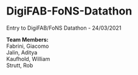 # DigiFAB-FoNS-Datathon
Entry to DigiFAB/FoNS Datathon - 24/03/2021

**Team Members:**  
Fabrini, Giacomo  
Jalin, Aditya  
Kaufhold, William  
Strutt, Rob  

